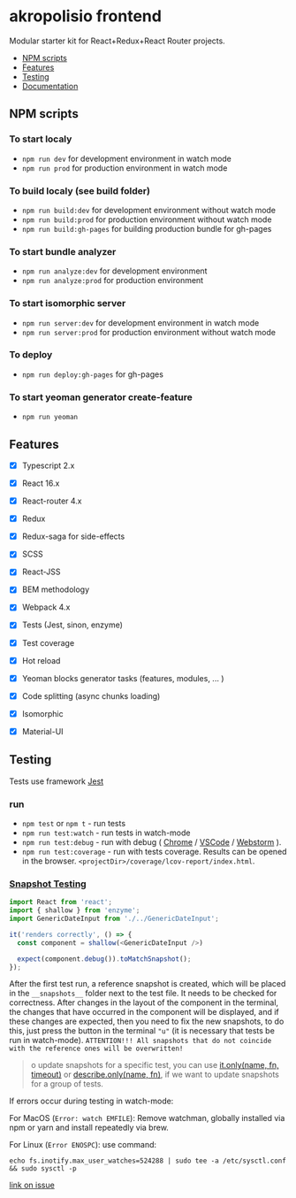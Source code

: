# akropolisio frontend
Modular starter kit for React+Redux+React Router projects.

* [NPM scripts](#NPM-scripts)
* [Features](#Features)
* [Testing](#Testing)
* [Documentation](./docs/en/main.md)

## NPM scripts
### To start localy
- ```npm run dev``` for development environment in watch mode
- ```npm run prod``` for production environment in watch mode

### To build localy (see build folder)
- ```npm run build:dev``` for development environment without watch mode
- ```npm run build:prod``` for production environment without watch mode
- ```npm run build:gh-pages``` for building production bundle for gh-pages

### To start bundle analyzer
- ```npm run analyze:dev``` for development environment
- ```npm run analyze:prod``` for production environment

### To start isomorphic server
- ```npm run server:dev``` for development environment in watch mode
- ```npm run server:prod``` for production environment without watch mode

### To deploy
- ```npm run deploy:gh-pages``` for gh-pages

### To start yeoman generator create-feature
- ```npm run yeoman```

## Features
- [x] Typescript 2.x
- [x] React 16.x
- [x] React-router 4.x
- [x] Redux
- [x] Redux-saga for side-effects
- [x] SCSS
- [x] React-JSS
- [x] BEM methodology
- [x] Webpack 4.x
- [x] Tests (Jest, sinon, enzyme)
- [x] Test coverage
- [x] Hot reload
- [x] Yeoman blocks generator tasks (features, modules, ... )
- [x] Code splitting (async chunks loading)
- [x] Isomorphic
- [x] Material-UI


## Testing

Tests use framework [Jest](http://facebook.github.io/jest/)

### run

* `npm test` or `npm t` - run tests
* `npm run test:watch` - run tests in watch-mode
* `npm run test:debug` - run with debug
(
  [Chrome](http://facebook.github.io/jest/docs/en/troubleshooting.html#content) /
  [VSCode](http://facebook.github.io/jest/docs/en/troubleshooting.html#debugging-in-vs-code) /
  [Webstorm](http://facebook.github.io/jest/docs/en/troubleshooting.html#debugging-in-webstorm)
).
* `npm run test:coverage` - run with tests coverage. Results can be opened in the browser. `<projectDir>/coverage/lcov-report/index.html`.

### [Snapshot Testing](http://facebook.github.io/jest/docs/en/snapshot-testing.html#content)

```typescript
import React from 'react';
import { shallow } from 'enzyme';
import GenericDateInput from './../GenericDateInput';

it('renders correctly', () => {
  const component = shallow(<GenericDateInput />)

  expect(component.debug()).toMatchSnapshot();
});
```

After the first test run, a reference snapshot is created, which will be placed in the `__snapshots__` folder next to the test file. It needs to be checked for correctness. After changes in the layout of the component in the terminal, the changes that have occurred in the component will be displayed, and if these changes are expected, then you need to fix the new snapshots, to do this, just press the button in the terminal `"u"` (it is necessary that tests be run in watch-mode). `ATTENTION!!! All snapshots that do not coincide with the reference ones will be overwritten!`

> o update snapshots for a specific test, you can use [it.only(name, fn, timeout)](http://facebook.github.io/jest/docs/en/api.html#testonlyname-fn-timeout) or [describe.only(name, fn)](http://facebook.github.io/jest/docs/en/api.html#describeonlyname-fn), if we want to update snapshots for a group of tests.

If errors occur during testing in watch-mode:

For MacOS (`Error: watch EMFILE`): Remove watchman, globally installed via npm or yarn and install repeatedly via brew.

For Linux (`Error ENOSPC`): use command:
```
echo fs.inotify.max_user_watches=524288 | sudo tee -a /etc/sysctl.conf && sudo sysctl -p
``` 
[link on issue](https://github.com/facebook/jest/issues/3254)
